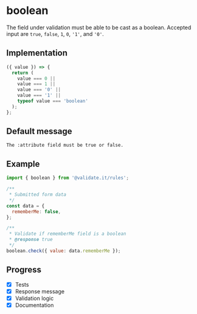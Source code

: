 # boolean

The field under validation must be able to be cast as a boolean. Accepted input are `true`, `false`, `1`, `0`, `'1'`, and `'0'`.

## Implementation

```js
({ value }) => {
  return (
    value === 0 ||
    value === 1 ||
    value === '0' ||
    value === '1' ||
    typeof value === 'boolean'
  );
};
```

## Default message

```text
The :attribute field must be true or false.
```

## Example

```js
import { boolean } from '@validate.it/rules';

/**
 * Submitted form data
 */
const data = {
  rememberMe: false,
};

/**
 * Validate if rememberMe field is a boolean
 * @response true
 */
boolean.check({ value: data.rememberMe });
```

## Progress

- [x] Tests
- [x] Response message
- [x] Validation logic
- [x] Documentation
